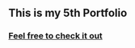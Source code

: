 ## This is my 5th Portfolio
### [Feel free to check it out](https://mark-eugene-barasu.github.io/Portfolio_5/)

